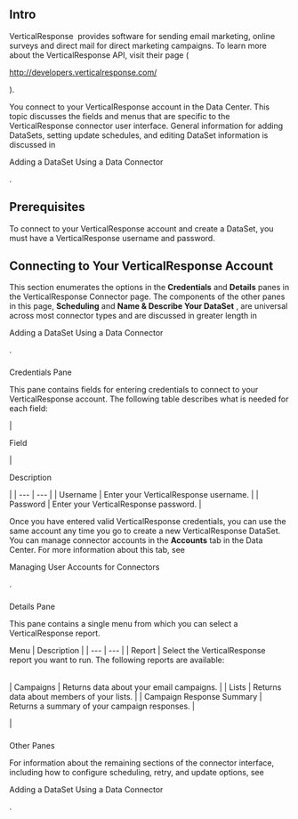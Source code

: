 

Intro
-------

VerticalResponse  provides software for sending email marketing, online surveys and direct mail for direct marketing campaigns. To learn more about the VerticalResponse API, visit their page (

http://developers.verticalresponse.com/

).


 You connect to your VerticalResponse account in the Data Center. This topic discusses the fields and menus that are specific to the VerticalResponse connector user interface. General information for adding DataSets, setting update schedules, and editing DataSet information is discussed in

Adding a DataSet Using a Data Connector

.


 Prerequisites
---------------

To connect to your VerticalResponse account and create a DataSet, you must have a VerticalResponse username and password.


 Connecting to Your VerticalResponse Account
---------------------------------------------


 This section enumerates the options in the
 **Credentials**
 and
 **Details**
 panes in the VerticalResponse Connector page. The components of the other panes in this page,
 **Scheduling**
 and
 **Name & Describe Your DataSet**
 , are universal across most connector types and are discussed in greater length in

Adding a DataSet Using a Data Connector

.


###

Credentials Pane


 This pane contains fields for entering credentials to connect to your VerticalResponse account. The following table describes what is needed for each field:


|

Field

|

Description

|
| --- | --- |
|
 Username
  |
 Enter your VerticalResponse username.
  |
|
 Password
  |
 Enter your VerticalResponse password.
  |


 Once you have entered valid VerticalResponse credentials, you can use the same account any time you go to create a new VerticalResponse DataSet. You can manage connector accounts in the
 **Accounts**
 tab in the Data Center. For more information about this tab, see

Managing User Accounts for Connectors

.


###
 Details Pane

This pane contains a single menu from which you can select a VerticalResponse report.


 Menu
  |
 Description
  |
| --- | --- |
|
 Report
  |
 Select the VerticalResponse report you want to run. The following reports are available:


|  |  |
| --- | --- |
|
 Campaigns
  |
 Returns data about your email campaigns.
  |
|
 Lists
  |
 Returns data about members of your lists.
  |
|
 Campaign Response Summary
  |
 Returns a summary of your campaign responses.
  |

|


###
 Other Panes

For information about the remaining sections of the connector interface, including how to configure scheduling, retry, and update options, see

Adding a DataSet Using a Data Connector

.

